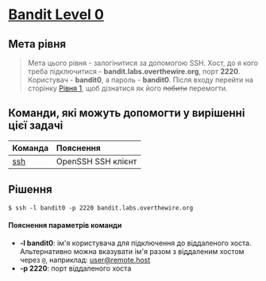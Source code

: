 # [Bandit Level 0](https://overthewire.org/wargames/bandit/bandit0.html)

## Мета рівня

> Мета цього рівня - залогінитися за допомогою SSH. Хост, до я кого треба підключитися - **bandit.labs.overthewire.org**, порт **2220**. Користувач - **bandit0**, а пароль - **bandit0**. Після входу перейти на сторінку [Рівня 1](https://overthewire.org/wargames/bandit/bandit1.html), щоб дізнатися як його ~~побити~~ перемогти.

## Команди, які можуть допомогти у вирішенні цієї задачі

| Команда                                        | Пояснення
|:---                                            | :---
| [ssh](https://linux.die.net/man/1/ssh)         | OpenSSH SSH клієнт

## Рішення

`$ ssh -l bandit0 -p 2220 bandit.labs.overthewire.org`

#### Пояснення параметрів команди
- **-l bandit0**: ім'я користувача для підключення до віддаленого хоста. Альтернативно можна вказувати ім'я разом з віддаленим хостом через `@`, наприклад: user@remote.host
- **-p 2220**: порт віддаленого хоста